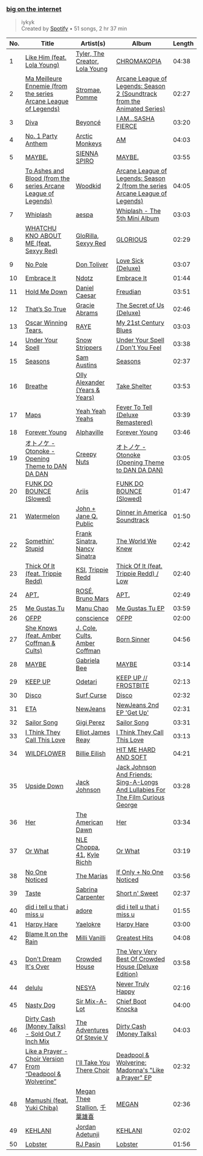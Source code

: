 ### [big on the internet](https://open.spotify.com/playlist/37i9dQZF1DX5Vy6DFOcx00)

> iykyk<br>
> Created by [Spotify](https://open.spotify.com/user/spotify) • 51 songs, 2 hr 37 min

| No. | Title | Artist(s) | Album | Length |
|---|---|---|---|---|
| 1 | [Like Him (feat. Lola Young)](https://open.spotify.com/track/6jbYpRPTEFl1HFKHk1IC0m) | [Tyler, The Creator](https://open.spotify.com/artist/4V8LLVI7PbaPR0K2TGSxFF), [Lola Young](https://open.spotify.com/artist/67FB4n52MgexGQIG8s0yUH) | [CHROMAKOPIA](https://open.spotify.com/album/0U28P0QVB1QRxpqp5IHOlH) | 04:38 |
| 2 | [Ma Meilleure Ennemie (from the series Arcane League of Legends)](https://open.spotify.com/track/2LwsunYgfRoqyIsNtgOCQx) | [Stromae](https://open.spotify.com/artist/5j4HeCoUlzhfWtjAfM1acR), [Pomme](https://open.spotify.com/artist/6e3pZKXUxrPfnUPJ960Hd9) | [Arcane League of Legends: Season 2 (Soundtrack from the Animated Series)](https://open.spotify.com/album/2x6LWti2bjYS6AllSomoV7) | 02:27 |
| 3 | [Diva](https://open.spotify.com/track/5Ssv6DaKrW0HczVqx6zXdl) | [Beyoncé](https://open.spotify.com/artist/6vWDO969PvNqNYHIOW5v0m) | [I AM...SASHA FIERCE](https://open.spotify.com/album/23Y5wdyP5byMFktZf8AcWU) | 03:20 |
| 4 | [No. 1 Party Anthem](https://open.spotify.com/track/5TTGoX70AFrTvuEtqHK37S) | [Arctic Monkeys](https://open.spotify.com/artist/7Ln80lUS6He07XvHI8qqHH) | [AM](https://open.spotify.com/album/78bpIziExqiI9qztvNFlQu) | 04:03 |
| 5 | [MAYBE.](https://open.spotify.com/track/54eCdfu10x7x7uHJ5TY5KZ) | [SIENNA SPIRO](https://open.spotify.com/artist/02gSuSAWEdWa5UOvqzjX6v) | [MAYBE.](https://open.spotify.com/album/39wdDtFBu6cp8kyBhdCwVr) | 03:55 |
| 6 | [To Ashes and Blood (from the series Arcane League of Legends)](https://open.spotify.com/track/7fotwkvGTsn0N6KSia3TGW) | [Woodkid](https://open.spotify.com/artist/44TGR1CzjKBxSHsSEy7bi9) | [Arcane League of Legends: Season 2 (from the series Arcane League of Legends)](https://open.spotify.com/album/6Db8Sq5w6Brg7lkpg7Y9ls) | 04:05 |
| 7 | [Whiplash](https://open.spotify.com/track/7Cnpb1vBbC46RgVyyKLH7p) | [aespa](https://open.spotify.com/artist/6YVMFz59CuY7ngCxTxjpxE) | [Whiplash - The 5th Mini Album](https://open.spotify.com/album/6RRuiUup6Z0Y0MxkCXOGyU) | 03:03 |
| 8 | [WHATCHU KNO ABOUT ME (feat. Sexyy Red)](https://open.spotify.com/track/5xeSd4HgzrYpNLEf3LfYLK) | [GloRilla](https://open.spotify.com/artist/2qoQgPAilErOKCwE2Y8wOG), [Sexyy Red](https://open.spotify.com/artist/3DbwFQlvLxRSi2uX8mf81A) | [GLORIOUS](https://open.spotify.com/album/4dUAojdnh5Bcho1n8bPSO0) | 02:29 |
| 9 | [No Pole](https://open.spotify.com/track/0eaVIYo2zeOaGJeqZ5TwYz) | [Don Toliver](https://open.spotify.com/artist/4Gso3d4CscCijv0lmajZWs) | [Love Sick (Deluxe)](https://open.spotify.com/album/2Q2TRdT994vTzGE3Grmmht) | 03:07 |
| 10 | [Embrace It](https://open.spotify.com/track/0io16MKpbeDIdYzmGpQaES) | [Ndotz](https://open.spotify.com/artist/5HK6QtizXJzCmoYTkvFRik) | [Embrace It](https://open.spotify.com/album/0mV9Pfr1GfoZLkp1EAau9P) | 01:44 |
| 11 | [Hold Me Down](https://open.spotify.com/track/1Mza2sr6tPhy6jjI3HB9fW) | [Daniel Caesar](https://open.spotify.com/artist/20wkVLutqVOYrc0kxFs7rA) | [Freudian](https://open.spotify.com/album/3xybjP7r2VsWzwvDQipdM0) | 03:51 |
| 12 | [That’s So True](https://open.spotify.com/track/7ne4VBA60CxGM75vw0EYad) | [Gracie Abrams](https://open.spotify.com/artist/4tuJ0bMpJh08umKkEXKUI5) | [The Secret of Us (Deluxe)](https://open.spotify.com/album/0hBRqPYPXhr1RkTDG3n4Mk) | 02:46 |
| 13 | [Oscar Winning Tears.](https://open.spotify.com/track/0iO2iCAjtX0t5duvczNQt6) | [RAYE](https://open.spotify.com/artist/5KKpBU5eC2tJDzf0wmlRp2) | [My 21st Century Blues](https://open.spotify.com/album/3U8n8LzBx2o9gYXvvNq4uH) | 03:03 |
| 14 | [Under Your Spell](https://open.spotify.com/track/2mj2HiJ3kJQ4mdCik25ea1) | [Snow Strippers](https://open.spotify.com/artist/6TsAG8Ve1icEC8ydeHm3C8) | [Under Your Spell / Don't You Feel](https://open.spotify.com/album/28D6gMlaQ6wci0TgSScoRR) | 03:38 |
| 15 | [Seasons](https://open.spotify.com/track/0Rb0nCwXNKtq2TETOq3gjk) | [Sam Austins](https://open.spotify.com/artist/0zmnfFQX8LWVVZyRPHRx1V) | [Seasons](https://open.spotify.com/album/3fhJVtBLypHzYymi46TSGQ) | 02:37 |
| 16 | [Breathe](https://open.spotify.com/track/267nfLfaSSDa9ivHncHynh) | [Olly Alexander (Years & Years)](https://open.spotify.com/artist/5vBSrE1xujD2FXYRarbAXc) | [Take Shelter](https://open.spotify.com/album/2dzxJbiJKhQo2aqUrtjZP0) | 03:53 |
| 17 | [Maps](https://open.spotify.com/track/0hDQV9X1Da5JrwhK8gu86p) | [Yeah Yeah Yeahs](https://open.spotify.com/artist/3TNt4aUIxgfy9aoaft5Jj2) | [Fever To Tell (Deluxe Remastered)](https://open.spotify.com/album/44ePwTuWK88vnalqutqJEG) | 03:39 |
| 18 | [Forever Young](https://open.spotify.com/track/4S1VYqwfkLit9mKVY3MXoo) | [Alphaville](https://open.spotify.com/artist/0xliTEbFfy5HQHvsTknTkX) | [Forever Young](https://open.spotify.com/album/2256qKBSQdt53T5dz4Kdcs) | 03:46 |
| 19 | [オトノケ - Otonoke - Opening Theme to DAN DA DAN](https://open.spotify.com/track/6KYOlIwDHbrbeBbJEtQ0Fj) | [Creepy Nuts](https://open.spotify.com/artist/0pWR7TsFhvSCnbmHDjWgrE) | [オトノケ - Otonoke (Opening Theme to DAN DA DAN)](https://open.spotify.com/album/7zI1wDJmkfHMBwZpbwJn8H) | 03:05 |
| 20 | [FUNK DO BOUNCE (Slowed)](https://open.spotify.com/track/7IBqHkoP94VrgYKVns4eNz) | [Ariis](https://open.spotify.com/artist/09cKncAQn28NqTUORLMwSR) | [FUNK DO BOUNCE (Slowed)](https://open.spotify.com/album/6Zd0Hg3HKVH7xhBPgESQy1) | 01:47 |
| 21 | [Watermelon](https://open.spotify.com/track/03W2WiY9OSnUI4F9dy9L60) | [John + Jane Q. Public](https://open.spotify.com/artist/0W8oOa4Oc65CDjiVjdZihf) | [Dinner in America Soundtrack](https://open.spotify.com/album/27V04EIO90mLb00XnNlKHd) | 01:50 |
| 22 | [Somethin' Stupid](https://open.spotify.com/track/4feXcsElKIVsGwkbnTHAfV) | [Frank Sinatra](https://open.spotify.com/artist/1Mxqyy3pSjf8kZZL4QVxS0), [Nancy Sinatra](https://open.spotify.com/artist/3IZrrNonYELubLPJmqOci2) | [The World We Knew](https://open.spotify.com/album/67Evm6gPc9wFSUf1aXOrKO) | 02:42 |
| 23 | [Thick Of It (feat. Trippie Redd)](https://open.spotify.com/track/1xmvq1fYLs9TEgikaFilGW) | [KSI](https://open.spotify.com/artist/1nzgtKYFckznkcVMR3Gg4z), [Trippie Redd](https://open.spotify.com/artist/6Xgp2XMz1fhVYe7i6yNAax) | [Thick Of It (feat. Trippie Redd) / Low](https://open.spotify.com/album/4o57W8cMFiKf2NVbGSE9jH) | 02:40 |
| 24 | [APT.](https://open.spotify.com/track/5vNRhkKd0yEAg8suGBpjeY) | [ROSÉ](https://open.spotify.com/artist/3eVa5w3URK5duf6eyVDbu9), [Bruno Mars](https://open.spotify.com/artist/0du5cEVh5yTK9QJze8zA0C) | [APT.](https://open.spotify.com/album/2IYQwwgxgOIn7t3iF6ufFD) | 02:49 |
| 25 | [Me Gustas Tu](https://open.spotify.com/track/3A1BJKGMsa8JqO8M8zztyq) | [Manu Chao](https://open.spotify.com/artist/6wH6iStAh4KIaWfuhf0NYM) | [Me Gustas Tu EP](https://open.spotify.com/album/0HcjiEVNspzxKMJjev4PKZ) | 03:59 |
| 26 | [OFPP](https://open.spotify.com/track/5h6lYFQE8eZdizKSIudYIs) | [conscience](https://open.spotify.com/artist/4SDZGbRR9IjhHG5i3cZEQC) | [OFPP](https://open.spotify.com/album/74IsKyRpF9tGRBsR3epIMi) | 02:00 |
| 27 | [She Knows (feat. Amber Coffman & Cults)](https://open.spotify.com/track/0ceuoClMDzpyl6I6OkGgtg) | [J. Cole](https://open.spotify.com/artist/6l3HvQ5sa6mXTsMTB19rO5), [Cults](https://open.spotify.com/artist/3Oim8XBPbznAa8Jj8QzNc8), [Amber Coffman](https://open.spotify.com/artist/4vpGVGgxSDcCTmqYbsOnsn) | [Born Sinner](https://open.spotify.com/album/6FhFyGMPDbGjXXxXukKcnq) | 04:56 |
| 28 | [MAYBE](https://open.spotify.com/track/1PS9AXcHyldKbcRWhNgjOq) | [Gabriela Bee](https://open.spotify.com/artist/4z0EquFxDCtiHuPGiWDCq1) | [MAYBE](https://open.spotify.com/album/3oAlz9200fyoVPB3t1Tcfo) | 03:14 |
| 29 | [KEEP UP](https://open.spotify.com/track/2yR2sziCF4WEs3klW1F38d) | [Odetari](https://open.spotify.com/artist/7ITMCzIU9uII8gwRg8JAhc) | [KEEP UP // FROSTBITE](https://open.spotify.com/album/526xuSD6c45Gb5hH4rN8RY) | 02:13 |
| 30 | [Disco](https://open.spotify.com/track/2Lumsra3kuU61wXkEKzKaK) | [Surf Curse](https://open.spotify.com/artist/1gl0S9pS0Zw0qfa14rDD3D) | [Disco](https://open.spotify.com/album/46LE2xR4e92aVvo1QlUiS3) | 02:32 |
| 31 | [ETA](https://open.spotify.com/track/56v8WEnGzLByGsDAXDiv4d) | [NewJeans](https://open.spotify.com/artist/6HvZYsbFfjnjFrWF950C9d) | [NewJeans 2nd EP 'Get Up'](https://open.spotify.com/album/4N1fROq2oeyLGAlQ1C1j18) | 02:31 |
| 32 | [Sailor Song](https://open.spotify.com/track/0UYnhUfnUj5adChuAXvLUB) | [Gigi Perez](https://open.spotify.com/artist/1iCnM8foFssWlPRLfAbIwo) | [Sailor Song](https://open.spotify.com/album/4DWrYvfGXRE8ko5ZxlIpit) | 03:31 |
| 33 | [I Think They Call This Love](https://open.spotify.com/track/6ezlyxouJ9WcHU8WdtHlgk) | [Elliot James Reay](https://open.spotify.com/artist/2PI9HrzzMTN7E5poWl4QX5) | [I Think They Call This Love](https://open.spotify.com/album/5GubtQSUJnwMlF6G7gX3QE) | 03:13 |
| 34 | [WILDFLOWER](https://open.spotify.com/track/3QaPy1KgI7nu9FJEQUgn6h) | [Billie Eilish](https://open.spotify.com/artist/6qqNVTkY8uBg9cP3Jd7DAH) | [HIT ME HARD AND SOFT](https://open.spotify.com/album/7aJuG4TFXa2hmE4z1yxc3n) | 04:21 |
| 35 | [Upside Down](https://open.spotify.com/track/6shRGWCtBUOPFLFTTqXZIC) | [Jack Johnson](https://open.spotify.com/artist/3GBPw9NK25X1Wt2OUvOwY3) | [Jack Johnson And Friends: Sing-A-Longs And Lullabies For The Film Curious George](https://open.spotify.com/album/3Jl7i9Vo0Ht4co9SqTFjQy) | 03:28 |
| 36 | [Her](https://open.spotify.com/track/2vlkTkPqdATznKHu9gD2c1) | [The American Dawn](https://open.spotify.com/artist/3EXC0gkpntFvtLS1R0yf11) | [Her](https://open.spotify.com/album/3YsLlWQ9dzG0dFQQZO1jEv) | 03:34 |
| 37 | [Or What](https://open.spotify.com/track/3lUYO6zvXI88sNDpyKvIJ2) | [NLE Choppa](https://open.spotify.com/artist/0ErzCpIMyLcjPiwT4elrtZ), [41](https://open.spotify.com/artist/0yknvLWQZxwsMjhUhwWZQ8), [Kyle Richh](https://open.spotify.com/artist/0hF6lbAjRsq4svrQUr5sgU) | [Or What](https://open.spotify.com/album/0O5WgUe2bObIlk6R0nwOs2) | 03:19 |
| 38 | [No One Noticed](https://open.spotify.com/track/40QmyP1PmvFYjs8CzYsXA7) | [The Marías](https://open.spotify.com/artist/2sSGPbdZJkaSE2AbcGOACx) | [If Only + No One Noticed](https://open.spotify.com/album/6hfbOuLgpGhXRDQJiExTmF) | 03:56 |
| 39 | [Taste](https://open.spotify.com/track/5G2f63n7IPVPPjfNIGih7Q) | [Sabrina Carpenter](https://open.spotify.com/artist/74KM79TiuVKeVCqs8QtB0B) | [Short n' Sweet](https://open.spotify.com/album/3iPSVi54hsacKKl1xIR2eH) | 02:37 |
| 40 | [did i tell u that i miss u](https://open.spotify.com/track/3qeFjtPJ1lIRKDTB5DZWpt) | [adore](https://open.spotify.com/artist/7ofG5BaSiQp8WeL4YCYDhF) | [did i tell u that i miss u](https://open.spotify.com/album/5mw5lqpHiII2dtNFjWfKTd) | 01:55 |
| 41 | [Harpy Hare](https://open.spotify.com/track/35I2E525yJpUQ5ZJgfxizT) | [Yaelokre](https://open.spotify.com/artist/3rRyfgGByetsaaujkjQ7rY) | [Harpy Hare](https://open.spotify.com/album/73CN9zX4PxZ5kejWqPTCOz) | 03:00 |
| 42 | [Blame It on the Rain](https://open.spotify.com/track/2dPpQv8sCPeEaA4oz7ZjQC) | [Milli Vanilli](https://open.spotify.com/artist/3vRclCt9VnNhYIxFMQCxuM) | [Greatest Hits](https://open.spotify.com/album/3sOy91gU770rkA494FbWWV) | 04:08 |
| 43 | [Don't Dream It's Over](https://open.spotify.com/track/1fiDe8sb2DMEU4JGPOIEB1) | [Crowded House](https://open.spotify.com/artist/7ohlPA8dRBtCf92zaZCaaB) | [The Very Very Best Of Crowded House (Deluxe Edition)](https://open.spotify.com/album/3XLP6DCTfz8eQkORPdfvvy) | 03:58 |
| 44 | [delulu](https://open.spotify.com/track/20APmzlrVuZ7dMl2nPlLJi) | [NESYA](https://open.spotify.com/artist/0P0siigmv3AUVmXnPaHUFp) | [Never Truly Happy](https://open.spotify.com/album/2rIOtKl8QJRs40MkZ84Unh) | 02:16 |
| 45 | [Nasty Dog](https://open.spotify.com/track/3ZP1AbM0rurWtqQIhTVcln) | [Sir Mix-A-Lot](https://open.spotify.com/artist/3TQ9JTBI2n2hfo7aRONEYV) | [Chief Boot Knocka](https://open.spotify.com/album/129ZZNyaPOWi5OsZEyQKIP) | 04:00 |
| 46 | [Dirty Cash (Money Talks) - Sold Out 7 Inch Mix](https://open.spotify.com/track/3lcUQs5nyrjoHpQR9Vo2aA) | [The Adventures Of Stevie V](https://open.spotify.com/artist/7HOmuShc6sajk74rYV7zR2) | [Dirty Cash (Money Talks)](https://open.spotify.com/album/4fn4LgJYOLrRsYjRQUGmrs) | 04:03 |
| 47 | [Like a Prayer - Choir Version From “Deadpool & Wolverine”](https://open.spotify.com/track/492ceDtqmafb6QD1Xfhpmo) | [I'll Take You There Choir](https://open.spotify.com/artist/2ABREU7iSvhEV9Ktoj30ne) | [Deadpool & Wolverine: Madonna's "Like a Prayer" EP](https://open.spotify.com/album/4Uolzy4jMibs7tewebgYA0) | 02:32 |
| 48 | [Mamushi (feat. Yuki Chiba)](https://open.spotify.com/track/5b3XJ1pjrHO5JtY2PcTjnI) | [Megan Thee Stallion](https://open.spotify.com/artist/181bsRPaVXVlUKXrxwZfHK), [千葉雄喜](https://open.spotify.com/artist/6Qhgat07PNOdnJSnCXJigu) | [MEGAN](https://open.spotify.com/album/0FzWvaeMBfKBCqxHTLVlB8) | 02:36 |
| 49 | [KEHLANI](https://open.spotify.com/track/2hrycoFU1mZw6YPvMcn8yC) | [Jordan Adetunji](https://open.spotify.com/artist/0jPHHnU8GUWEF7rwPE9osY) | [KEHLANI](https://open.spotify.com/album/5Zwbll6KYxOjZSuxRjQDEm) | 02:02 |
| 50 | [Lobster](https://open.spotify.com/track/3L95m6wi0vkhR9DB7GSSp9) | [RJ Pasin](https://open.spotify.com/artist/3BTY807ipaaT6QHW1tHTt0) | [Lobster](https://open.spotify.com/album/5KaUvQXMunWnreLS25T42G) | 01:56 |
